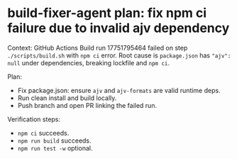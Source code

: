 # build-fixer-agent plan: fix npm ci failure due to invalid ajv dependency

Context: GitHub Actions Build run 17751795464 failed on step `./scripts/build.sh` with `npm ci` error. Root cause is `package.json` has `"ajv": null` under dependencies, breaking lockfile and `npm ci`.

Plan:
- Fix package.json: ensure `ajv` and `ajv-formats` are valid runtime deps.
- Run clean install and build locally.
- Push branch and open PR linking the failed run.

Verification steps:
- `npm ci` succeeds.
- `npm run build` succeeds.
- `npm run test -w` optional.

